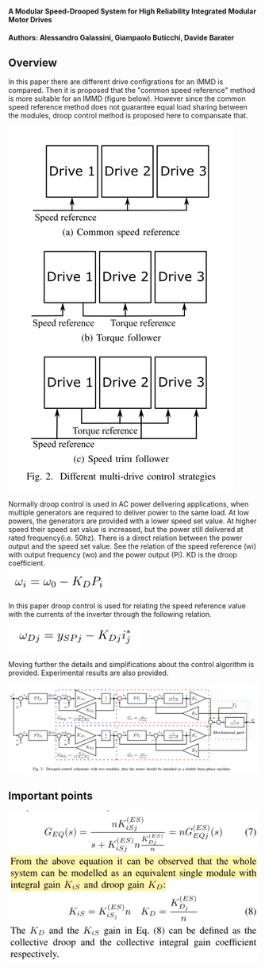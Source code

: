 #### A Modular Speed-Drooped System for High Reliability Integrated Modular Motor Drives
#### Authors: Alessandro Galassini, Giampaolo Buticchi, Davide Barater
## Overview
In this paper there are different drive configrations for an IMMD is compared. Then it is proposed that the "common speed reference" method is more suitable for an IMMD (figure below). However since the common speed reference method does not guarantee equal load sharing between the modules, droop control method is proposed here to compansate that.

![](fig2.png)

Normally droop control is used in AC power delivering applications, when multiple generators are required to deliver power to the same load. At low powers, the generators are provided with a lower speed set value. At higher speed their speed set value is increased, but the power still delivered at rated frequency(i.e. 50hz). There is a direct relation between the power output and the speed set value. See the relation of the speed reference (wi) with output frequency (wo) and the power output (Pi). KD is the droop coefficient.  
![](eqn1.PNG)

In this paper droop control is used for relating the speed reference value with the currents of the inverter through the following relation.  
![](eqn2.PNG)

Moving further the details and simplifications about the control algorithm is provided. Experimental results are also provided.

![the blue part here is simplified over an assumption](fig3.PNG)

## Important points
![](eqns78.PNG) 